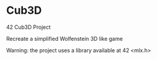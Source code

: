 # Cub3D
42 Cub3D Project

Recreate a simplified Wolfenstein 3D like game

Warning: the project uses a library available at 42 <mlx.h>
